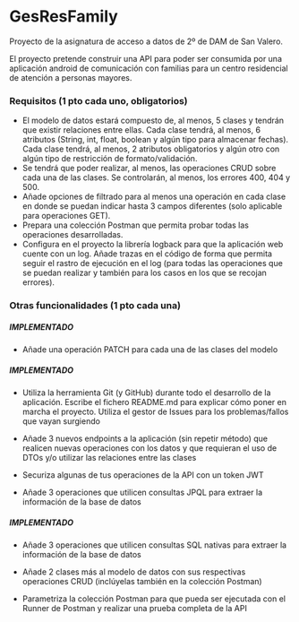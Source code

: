 # GesResFamily

Proyecto de la asignatura de acceso a datos de 2º de DAM de San Valero.

El proyecto pretende construir una API para poder ser consumida por una aplicación android de comunicación con familias
para un centro residencial de atención a personas mayores.

### Requisitos (1 pto cada uno, obligatorios)

* El modelo de datos estará compuesto de, al menos, 5 clases y tendrán que existir relaciones entre ellas. 
Cada clase tendrá, al menos, 6 atributos (String, int, float, boolean y algún tipo para almacenar fechas). Cada clase
tendrá, al menos, 2 atributos obligatorios y algún otro con algún tipo de restricción de formato/validación.
* Se tendrá que poder realizar, al menos, las operaciones CRUD sobre cada una de las clases. Se controlarán, al menos, 
los errores 400, 404 y 500.
* Añade opciones de filtrado para al menos una operación en cada clase en donde se puedan indicar hasta 3 campos 
diferentes (solo aplicable para operaciones GET).
* Prepara una colección Postman que permita probar todas las operaciones desarrolladas.
* Configura en el proyecto la librería logback para que la aplicación web cuente con un log. Añade trazas en el código 
de forma que permita seguir el rastro de ejecución en el log (para todas las operaciones que se puedan realizar y 
también para los casos en los que se recojan errores).

### Otras funcionalidades (1 pto cada una)
##### *IMPLEMENTADO*
* Añade una operación PATCH para cada una de las clases del modelo

##### *IMPLEMENTADO*
* Utiliza la herramienta Git (y GitHub) durante todo el desarrollo de la aplicación. Escribe el fichero README.md para 
explicar cómo poner en marcha el proyecto. Utiliza el gestor de Issues para los problemas/fallos que vayan surgiendo

* Añade 3 nuevos endpoints a la aplicación (sin repetir método) que realicen nuevas operaciones con los datos y que 
requieran el uso de DTOs y/o utilizar las relaciones entre las clases

* Securiza algunas de tus operaciones de la API con un token JWT

* Añade 3 operaciones que utilicen consultas JPQL para extraer la información de la base de datos

##### *IMPLEMENTADO*
* Añade 3 operaciones que utilicen consultas SQL nativas para extraer la información de la base de datos

* Añade 2 clases más al modelo de datos con sus respectivas operaciones CRUD (inclúyelas también en la colección Postman)

* Parametriza la colección Postman para que pueda ser ejecutada con el Runner de Postman y realizar una 
prueba completa de la API

